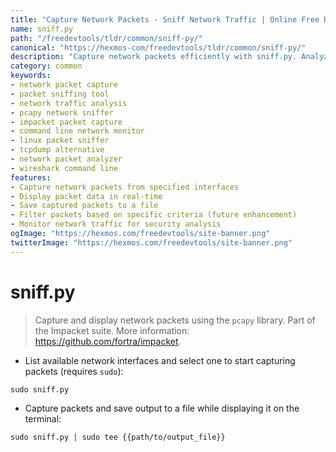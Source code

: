 ```yaml
---
title: "Capture Network Packets - Sniff Network Traffic | Online Free DevTools by Hexmos"
name: sniff.py
path: "/freedevtools/tldr/common/sniff-py/"
canonical: "https://hexmos-com/freedevtools/tldr/common/sniff-py/"
description: "Capture network packets efficiently with sniff.py. Analyze network traffic and troubleshoot network issues with this packet sniffing tool. Free online tool, no registration required."
category: common
keywords:
- network packet capture
- packet sniffing tool
- network traffic analysis
- pcapy network sniffer
- impacket packet capture
- command line network monitor
- linux packet sniffer
- tcpdump alternative
- network packet analyzer
- wireshark command line
features:
- Capture network packets from specified interfaces
- Display packet data in real-time
- Save captured packets to a file
- Filter packets based on specific criteria (future enhancement)
- Monitor network traffic for security analysis
ogImage: "https://hexmos.com/freedevtools/site-banner.png"
twitterImage: "https://hexmos.com/freedevtools/site-banner.png"
---
```


# sniff.py

> Capture and display network packets using the `pcapy` library.
> Part of the Impacket suite.
> More information: <https://github.com/fortra/impacket>.

- List available network interfaces and select one to start capturing packets (requires `sudo`):

`sudo sniff.py`

- Capture packets and save output to a file while displaying it on the terminal:

`sudo sniff.py | sudo tee {{path/to/output_file}}`
